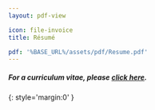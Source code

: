 ```yaml
---
layout: pdf-view

icon: file-invoice
title: Résumé

pdf: '%BASE_URL%/assets/pdf/Resume.pdf'
---
```


##### For a curriculum vitae, please [click here](../CV/).
{: style='margin:0' }
